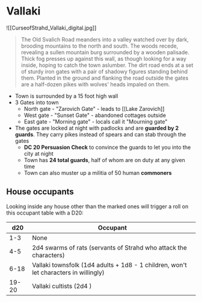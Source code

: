 # Vallaki
![[CurseofStrahd_Vallaki_digital.jpg]]

> The Old Svalich Road meanders into a valley watched over by dark, brooding mountains to the north and south. The woods recede, revealing a sullen mountain burg surrounded by a wooden palisade. Thick fog presses up against this wall, as though looking for a way inside, hoping to catch the town aslumber.
> The dirt road ends at a set of sturdy iron gates with a pair of shadowy figures standing behind them. Planted in the ground and flanking the road outside the gates are a half-dozen pikes with wolves' heads impaled on them.

* Town is surrounded by a 15 foot high wall
* 3 Gates into town
  * North gate - "Zarovich Gate" - leads to [[Lake Zarovich]]
  * West gate - "Sunset Gate" - abandoned cottages outside
  * East gate - "Morning gate" - locals call it "Mourning gate"
* The gates are locked at night with padlocks and are **guarded by 2 guards**. They carry pikes instead of spears and can stab through the gates
  * **DC 20 Persuasion Check** to convince the guards to let you into the city at night
  * Town has **24 total guards**, half of whom are on duty at any given time
  * Town can also muster up a militia of 50 human **commoners**

## House occupants
Looking inside any house other than the marked ones will trigger a roll on this occupant table with a D20:

| d20   | Occupant                                                                             |
| ----- | ------------------------------------------------------------------------------------ |
| 1-3   | None                                                                                 |
| 4-5   | 2d4 swarms of rats (servants of Strahd who attack the characters)                    |
| 6-18  | Vallaki townsfolk (1d4 adults + 1d8 - 1 children, won't let characters in willingly) |
| 19-20 | Vallaki cultists (2d4 )                                                                                     |
